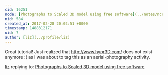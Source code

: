 ```yaml
---
cid: 16251
node: [Photographs to Scaled 3D model using free software](../notes/ncraig/11-25-2011/photographs-scaled-3d-model-using-free-software)
nid: 584
created_at: 2017-02-28 20:02:51 +0000
timestamp: 1488312171
uid: 7
author: [liz](../profile/liz)
---
```


Great tutorial! Just realized that http://www.hypr3D.com/ does not exist anymore :( as i was about to tag this as an aerial-photography activity.

[liz](../profile/liz) replying to: [Photographs to Scaled 3D model using free software](../notes/ncraig/11-25-2011/photographs-scaled-3d-model-using-free-software)

